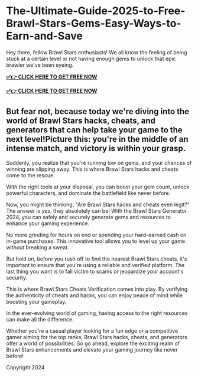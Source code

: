 # The-Ultimate-Guide-2025-to-Free-Brawl-Stars-Gems-Easy-Ways-to-Earn-and-Save
Hey there, fellow Brawl Stars enthusiasts! We all know the feeling of being stuck at a certain level or not having enough gems to unlock that epic brawler we've been eyeing.

**[✅👉 CLICK HERE TO GET FREE NOW](https://millenniumit.xyz/brawl)**

**[✅👉 CLICK HERE TO GET FREE NOW](https://millenniumit.xyz/brawl)**

## But fear not, because today we're diving into the world of Brawl Stars hacks, cheats, and generators that can help take your game to the next level!Picture this: you're in the middle of an intense match, and victory is within your grasp.

Suddenly, you realize that you're running low on gems, and your chances of winning are slipping away. This is where Brawl Stars hacks and cheats come to the rescue.

With the right tools at your disposal, you can boost your gem count, unlock powerful characters, and dominate the battlefield like never before.

Now, you might be thinking, "Are Brawl Stars hacks and cheats even legit?" The answer is yes, they absolutely can be! With the Brawl Stars Generator 2024, you can safely and securely generate gems and resources to enhance your gaming experience.

No more grinding for hours on end or spending your hard-earned cash on in-game purchases. This innovative tool allows you to level up your game without breaking a sweat.

But hold on, before you rush off to find the nearest Brawl Stars cheats, it's important to ensure that you're using a reliable and verified platform. The last thing you want is to fall victim to scams or jeopardize your account's security.

This is where Brawl Stars Cheats Verification comes into play. By verifying the authenticity of cheats and hacks, you can enjoy peace of mind while boosting your gameplay.

In the ever-evolving world of gaming, having access to the right resources can make all the difference.

Whether you're a casual player looking for a fun edge or a competitive gamer aiming for the top ranks, Brawl Stars hacks, cheats, and generators offer a world of possibilities. So go ahead, explore the exciting realm of Brawl Stars enhancements and elevate your gaming journey like never before!

Copyright:2024
